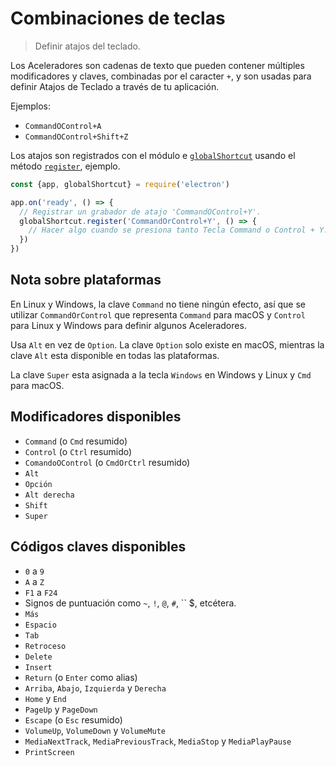 # Combinaciones de teclas

> Definir atajos del teclado.

Los Aceleradores son cadenas de texto que pueden contener múltiples modificadores y claves, combinadas por el caracter `+`, y son usadas para definir Atajos de Teclado a través de tu aplicación.

Ejemplos:

* `CommandOControl+A`
* `CommandOControl+Shift+Z`

Los atajos son registrados con el módulo e [`globalShortcut`](global-shortcut.md) usando el método [`register`](global-shortcut.md#globalshortcutregisteraccelerator-callback), ejemplo.

```javascript
const {app, globalShortcut} = require('electron')

app.on('ready', () => {
  // Registrar un grabador de atajo 'CommandOControl+Y'.
  globalShortcut.register('CommandOrControl+Y', () => {
    // Hacer algo cuando se presiona tanto Tecla Command o Control + Y.
  })
})
```

## Nota sobre plataformas

En Linux y Windows, la clave `Command` no tiene ningún efecto, así que se utilizar `CommandOrControl` que representa `Command` para macOS y `Control` para Linux y Windows para definir algunos Aceleradores.

Usa `Alt` en vez de `Option`. La clave `Option` solo existe en macOS, mientras la clave `Alt` esta disponible en todas las plataformas.

La clave `Super` esta asignada a la tecla `Windows` en Windows y Linux y `Cmd` para macOS.

## Modificadores disponibles

* `Command` (o `Cmd` resumido)
* `Control` (o `Ctrl` resumido)
* `ComandoOControl` (o `CmdOrCtrl` resumido)
* `Alt`
* `Opción`
* `Alt derecha`
* `Shift`
* `Super`

## Códigos claves disponibles

* `0` a `9`
* `A` a `Z`
* `F1` a `F24`
* Signos de puntuación como `~`, `!`, `@`, `#`, `` $, etcétera.
* `Más`
* `Espacio`
* `Tab`
* `Retroceso`
* `Delete`
* `Insert`
* `Return` (o `Enter` como alias)
* `Arriba`, `Abajo`, `Izquierda` y `Derecha`
* `Home` y `End`
* `PageUp` y `PageDown`
* `Escape` (o `Esc` resumido)
* `VolumeUp`, `VolumeDown` y `VolumeMute`
* `MediaNextTrack`, `MediaPreviousTrack`, `MediaStop` y `MediaPlayPause`
* `PrintScreen`